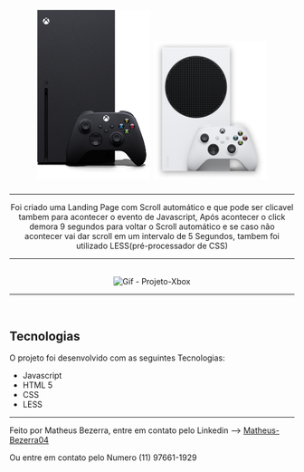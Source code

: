 <h1 align="center">
<br>
    <img src="img/xbox (1).png" width="200">
    <img src="img/xbox-s.png" width="200">
<br>
</h1>
<hr>
<p align="center">Foi criado uma Landing Page com Scroll automático e que pode ser clicavel tambem para acontecer o evento de Javascript, Após acontecer o click demora 9 segundos para voltar o Scroll automático e se caso não acontecer vai dar scroll em um intervalo de 5 Segundos, tambem foi utilizado LESS(pré-processador de CSS)</p>
<hr> <br>

<div align="center">
    <img src="img/Xbox-projeto.gif" alt="Gif - Projeto-Xbox" height="425">
</div>
<hr>
<br>

## Tecnologias

O projeto foi desenvolvido com as seguintes Tecnologias:

- Javascript
- HTML 5
- CSS
- LESS

---

Feito por Matheus Bezerra, entre em contato pelo Linkedin --> <a href="https://www.linkedin.com/in/matheus-bezerra04/">Matheus-Bezerra04</a>
<p>Ou entre em contato pelo Numero (11) 97661-1929</p>
